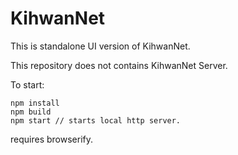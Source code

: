 # KihwanNet

This is standalone UI version of KihwanNet.

This repository does not contains KihwanNet Server.

To start:
```
npm install
npm build
npm start // starts local http server.
```
requires browserify.
